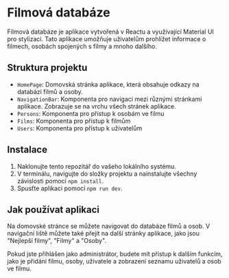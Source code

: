 # Filmová databáze

Filmová databáze je aplikace vytvořená v Reactu a využívající Material UI pro stylizaci. Tato aplikace umožňuje uživatelům prohlížet informace o filmech, osobách spojených s filmy a mnoho dalšího.

## Struktura projektu

- `HomePage`: Domovská stránka aplikace, která obsahuje odkazy na databázi filmů a osoby.
- `NavigationBar`: Komponenta pro navigaci mezi různými stránkami aplikace. Zobrazuje se na vrchu všech stránek aplikace.
- `Persons`: Komponenta pro přístup k osobám ve filmu
- `Films`: Komponenta pro přístup k filmům
- `Users`: Komponenta pro přístup k uživatelům


## Instalace

1. Naklonujte tento repozitář do vašeho lokálního systému.
2. V terminálu, navigujte do složky projektu a nainstalujte všechny závislosti pomocí `npm install`.
3. Spusťte aplikaci pomocí `npm run dev`.

## Jak používat aplikaci

Na domovské stránce se můžete navigovat do databáze filmů a osob. V navigační liště můžete také přejít na další stránky aplikace, jako jsou "Nejlepší filmy", "Filmy" a "Osoby".

Pokud jste přihlášen jako administrátor, budete mít přístup k dalším funkcím, jako je přidání filmu, osoby, uživatele a zobrazení seznamu uživatelů a osob ve filmu.



